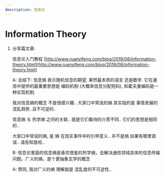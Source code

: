 ```yaml
---
description: 信息论
---
```


# Information Theory

1. 分享篇文章:

   信息论入门教程 [http://www.ruanyifeng.com/blog/2019/08/information-theory.html](http://www.ruanyifeng.com/blog/2019/08/information-theory.html)

   A: 总结下: 信息熵 表示随机信息的期望, 果然最本质的语言 还是数学. 它在通信中提供的最重要思想是 编码机制 \(大概率信息分配短码\), 和霍夫曼编码是一种实现机制.

   我对信息熵的概念 不是很感兴趣.. 大家口中常说的熵 其实指的是 事情发展的混乱趋势..且不可逆的..

   信息熵 与 热学熵 之间的关联.. 就是它们看待的介质不同.. 它们的思想是相同的..

   大家口中常说的熵, 是 熵 在现实事件中的引申意义.. 并不是熵 如果有哪里错误.. 请告知我哈..

   B: 信息论里面的信息熵是香农借鉴的热学熵，去解决通信领域具体的信息传输问题。广义的熵，是个更抽象玄学的概念

   A: 赞同, 我对广义的熵 理解就是 混乱度的不可逆性..

